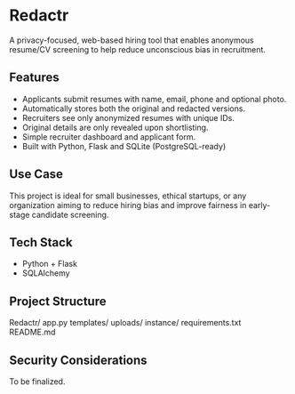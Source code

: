 # Redactr
A privacy-focused, web-based hiring tool that enables anonymous resume/CV screening to help reduce unconscious bias in recruitment.

## Features

- Applicants submit resumes with name, email, phone and optional photo.
- Automatically stores both the original and redacted versions.
- Recruiters see only anonymized resumes with unique IDs.
- Original details are only revealed upon shortlisting.
- Simple recruiter dashboard and applicant form.
- Built with Python, Flask and SQLite (PostgreSQL-ready)

## Use Case

This project is ideal for small businesses, ethical startups, or any organization aiming to reduce hiring bias and improve fairness in early-stage candidate screening.

## Tech Stack

- Python + Flask
- SQLAlchemy

## Project Structure

Redactr/
	app.py
	templates/
	uploads/
	instance/
	requirements.txt
	README.md

## Security Considerations

To be finalized.

